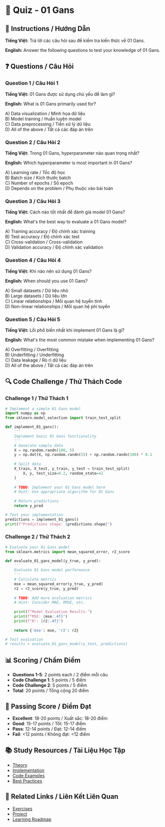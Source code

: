 # 🧠 Quiz - 01 Gans

## 📝 Instructions / Hướng Dẫn

**Tiếng Việt:** Trả lời các câu hỏi sau để kiểm tra kiến thức về 01 Gans.

**English:** Answer the following questions to test your knowledge of 01 Gans.

## ❓ Questions / Câu Hỏi

### Question 1 / Câu Hỏi 1
**Tiếng Việt:** 01 Gans được sử dụng chủ yếu để làm gì?

**English:** What is 01 Gans primarily used for?

A) Data visualization / Minh họa dữ liệu  
B) Model training / Huấn luyện model  
C) Data preprocessing / Tiền xử lý dữ liệu  
D) All of the above / Tất cả các đáp án trên

### Question 2 / Câu Hỏi 2
**Tiếng Việt:** Trong 01 Gans, hyperparameter nào quan trọng nhất?

**English:** Which hyperparameter is most important in 01 Gans?

A) Learning rate / Tốc độ học  
B) Batch size / Kích thước batch  
C) Number of epochs / Số epoch  
D) Depends on the problem / Phụ thuộc vào bài toán

### Question 3 / Câu Hỏi 3
**Tiếng Việt:** Cách nào tốt nhất để đánh giá model 01 Gans?

**English:** What's the best way to evaluate a 01 Gans model?

A) Training accuracy / Độ chính xác training  
B) Test accuracy / Độ chính xác test  
C) Cross-validation / Cross-validation  
D) Validation accuracy / Độ chính xác validation

### Question 4 / Câu Hỏi 4
**Tiếng Việt:** Khi nào nên sử dụng 01 Gans?

**English:** When should you use 01 Gans?

A) Small datasets / Dữ liệu nhỏ  
B) Large datasets / Dữ liệu lớn  
C) Linear relationships / Mối quan hệ tuyến tính  
D) Non-linear relationships / Mối quan hệ phi tuyến

### Question 5 / Câu Hỏi 5
**Tiếng Việt:** Lỗi phổ biến nhất khi implement 01 Gans là gì?

**English:** What's the most common mistake when implementing 01 Gans?

A) Overfitting / Overfitting  
B) Underfitting / Underfitting  
C) Data leakage / Rò rỉ dữ liệu  
D) All of the above / Tất cả các đáp án trên

## 🔍 Code Challenge / Thử Thách Code

### Challenge 1 / Thử Thách 1
```python
# Implement a simple 01 Gans model
import numpy as np
from sklearn.model_selection import train_test_split

def implement_01_gans():
    '''
    Implement basic 01 Gans functionality
    '''
    # Generate sample data
    X = np.random.randn(100, 5)
    y = np.dot(X, np.random.randn(5)) + np.random.randn(100) * 0.1
    
    # Split data
    X_train, X_test, y_train, y_test = train_test_split(
        X, y, test_size=0.2, random_state=42
    )
    
    # TODO: Implement your 01 Gans model here
    # Hint: Use appropriate algorithm for 01 Gans
    
    # Return predictions
    return y_pred

# Test your implementation
predictions = implement_01_gans()
print(f"Predictions shape: {predictions.shape}")
```

### Challenge 2 / Thử Thách 2
```python
# Evaluate your 01 Gans model
from sklearn.metrics import mean_squared_error, r2_score

def evaluate_01_gans_model(y_true, y_pred):
    '''
    Evaluate 01 Gans model performance
    '''
    # Calculate metrics
    mse = mean_squared_error(y_true, y_pred)
    r2 = r2_score(y_true, y_pred)
    
    # TODO: Add more evaluation metrics
    # Hint: Consider MAE, RMSE, etc.
    
    print(f"Model Evaluation Results:")
    print(f"MSE: {mse:.4f}")
    print(f"R²: {r2:.4f}")
    
    return {'mse': mse, 'r2': r2}

# Test evaluation
# results = evaluate_01_gans_model(y_test, predictions)
```

## 📊 Scoring / Chấm Điểm

- **Questions 1-5**: 2 points each / 2 điểm mỗi câu
- **Code Challenge 1**: 5 points / 5 điểm
- **Code Challenge 2**: 5 points / 5 điểm
- **Total**: 20 points / Tổng cộng 20 điểm

## 🎯 Passing Score / Điểm Đạt

- **Excellent**: 18-20 points / Xuất sắc: 18-20 điểm
- **Good**: 15-17 points / Tốt: 15-17 điểm  
- **Pass**: 12-14 points / Đạt: 12-14 điểm
- **Fail**: <12 points / Không đạt: <12 điểm

## 📚 Study Resources / Tài Liệu Học Tập

- [Theory](./THEORY_01_gans.md)
- [Implementation](./IMPLEMENTATION_01_gans.md)
- [Code Examples](./CODE_EXAMPLES_01_gans.md)
- [Best Practices](./BEST_PRACTICES_01_gans.md)

## 🔗 Related Links / Liên Kết Liên Quan

- [Exercises](./EXERCISES_01_gans.md)
- [Project](./PROJECT_01_gans.md)
- [Learning Roadmap](./LEARNING_ROADMAP_01_gans.md)

